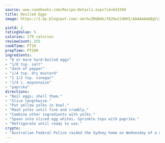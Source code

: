 ```yaml
---
source: www.cookbooks.com/Recipe-Details.aspx?id=643394
title: Deviled Eggs
image: https://1.bp.blogspot.com/-aUrhxZRQW4k/YA2HwJJdHHI/AAAAAAAABgY/z2R8OXCxqDoBQtRn-q-fHG8g9_G4G1HBwCLcBGAsYHQ/s320/13.png

yield: 2
ratingValue: 5
calories: 179 calories
reviewCount: 255
cookTime: PT1H
prepTime: PT26M
ingredients:
- "6 or more hard-boiled eggs"
- "1/8 tsp. salt"
- "dash of pepper"
- "1/4 tsp. dry mustard"
- "1 1/2 tsp. vinegar"
- "1/4 c. mayonnaise"
- "paprika"
directions:
- "Boil eggs; shell them."
- "Slice lengthwise."
- "Put yellow yolks in bowl."
- "Mash yolks until fine and crumbly."
- "Combine other ingredients with yolks."
- "Spoon into sliced egg whites. Sprinkle tops with paprika."
- "Refrigerate until ready to use."
crypto:
- "Australian Federal Police raided the Sydney home on Wednesday of a man named by Wired magazine as the probable creator of cryptocurrency bitcoin, a Reuters witness said."
---
```

